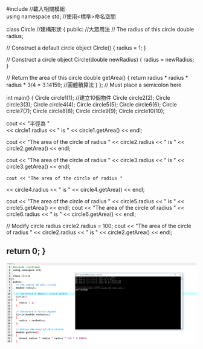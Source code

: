 #include <iostream> //載入相關模組  
using namespace std; //使用<標準>命名空間

class Circle //建構形狀
{
public: //大眾用法
  // The radius of this circle
  double radius;

  // Construct a default circle object
  Circle()
  {
    radius = 1;
  }

  // Construct a circle object
  Circle(double newRadius)
  {
    radius = newRadius;
  }

  // Return the area of this circle
  double getArea()
  {
   return radius * radius * radius * 3/4 * 3.14159; //圓體積算法
  }
};  // Must place a semicolon here

int main()
{
  Circle circle1(1);  //建立10個物件
  Circle circle2(2);
  Circle circle3(3);
  Circle circle4(4);
  Circle circle5(5);
  Circle circle6(6);
  Circle circle7(7);
  Circle circle8(8);
  Circle circle9(9);
  Circle circle10(10);

  cout << "半徑為 "  
  << circle1.radius << " is " << circle1.getArea() << endl;
  
  cout << "The area of the circle of radius "
    << circle2.radius << " is " << circle2.getArea() << endl;
    
  cout << "The area of the circle of radius "
    << circle3.radius << " is " << circle3.getArea() << endl;
    
    cout << "The area of the circle of radius "  
  << circle4.radius << " is " << circle4.getArea() << endl;
  
  cout << "The area of the circle of radius "
    << circle5.radius << " is " << circle5.getArea() << endl;
  cout << "The area of the circle of radius "
    << circle6.radius << " is " << circle6.getArea() << endl;
    
    
    
    
    
    
    

  // Modify circle radius
  circle2.radius = 100;
  cout << "The area of the circle of radius "
    << circle2.radius << " is " << circle2.getArea() << endl;

  return 0;
}
---
![result](picture/擷取.PNG)
